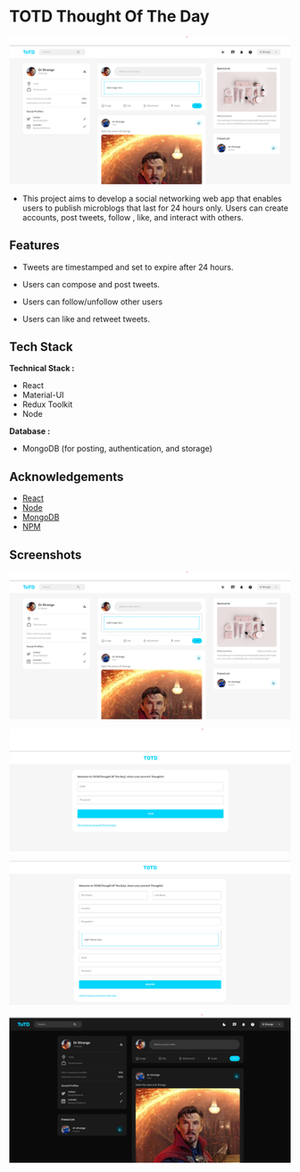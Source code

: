 # TOTD Thought Of The Day
![Banner](./client/public/assets/totd%20home.png)

-  This project aims to develop a social networking web app that enables users to publish microblogs that last for 24 hours
 only. Users can create accounts, post tweets, follow , like, and interact with others.

## Features

- Tweets are timestamped and set to expire after 24 hours.

- Users can compose and post tweets.

- Users can follow/unfollow other users

- Users can like and retweet tweets.

## Tech Stack

**Technical Stack :**

- React
- Material-UI
- Redux Toolkit 
- Node

**Database :**

- MongoDB (for posting, authentication, and storage)

## Acknowledgements

- [React](https://react.dev/)
- [Node](https://nodejs.org/en)
- [MongoDB](https://www.mongodb.com/)
- [NPM](https://www.npmjs.com/)

## Screenshots

![Home page](./client/public/assets/totd%20home.png)

![Login page](./client/public/assets/totd%20login.png)

![Signup page](./client/public/assets/totd%20signup.png)

![Dark mode](./client/public/assets/totd%20dark.png)

